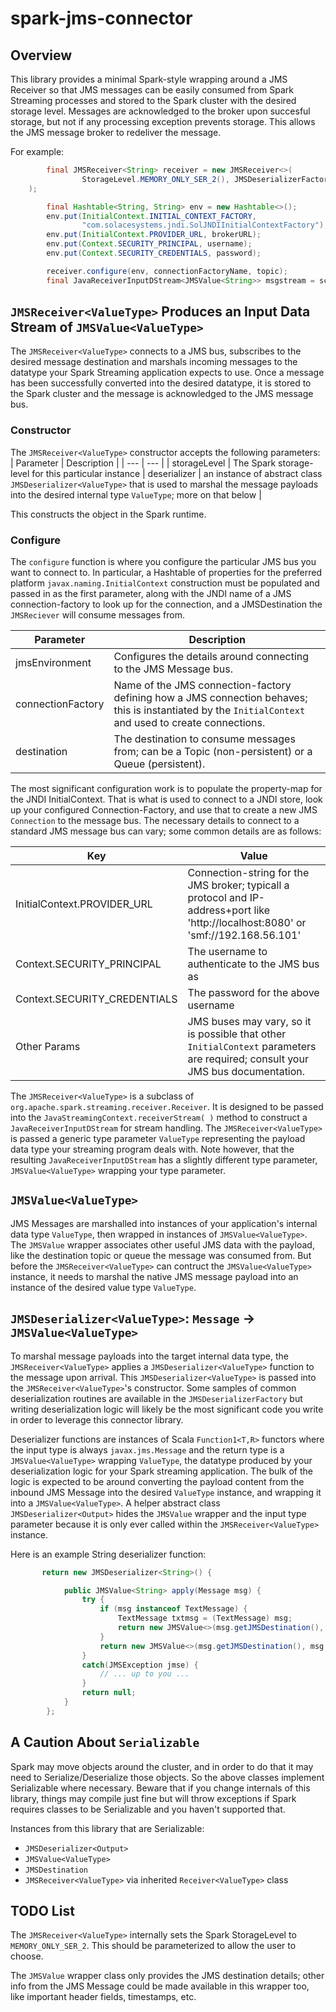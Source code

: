 # spark-jms-connector
## Overview

This library provides a minimal Spark-style wrapping around a JMS Receiver so that JMS messages can be easily consumed from Spark Streaming processes and stored to the Spark cluster with the desired storage level.  Messages are acknowledged to the broker upon succesful storage, but not if any processing exception prevents storage. This allows the JMS message broker to redeliver the message.

For example:
```java
        final JMSReceiver<String> receiver = new JMSReceiver<>(
                StorageLevel.MEMORY_ONLY_SER_2(), JMSDeserializerFactory.createStringDeserializer()
	);

        final Hashtable<String, String> env = new Hashtable<>();
        env.put(InitialContext.INITIAL_CONTEXT_FACTORY,
                "com.solacesystems.jndi.SolJNDIInitialContextFactory");
        env.put(InitialContext.PROVIDER_URL, brokerURL);
        env.put(Context.SECURITY_PRINCIPAL, username);
        env.put(Context.SECURITY_CREDENTIALS, password);

        receiver.configure(env, connectionFactoryName, topic);
        final JavaReceiverInputDStream<JMSValue<String>> msgstream = sc.receiverStream(receiver);
```

## `JMSReceiver<ValueType>` Produces an Input Data Stream of `JMSValue<ValueType>`
The `JMSReceiver<ValueType>` connects to a JMS bus, subscribes to the desired message destination and marshals incoming messages to the datatype your Spark Streaming application expects to use. Once a message has been successfully converted into the desired datatype, it is stored to the Spark cluster and the message is acknowledged to the JMS message bus.

### Constructor
The `JMSReceiver<ValueType>` constructor accepts the following parameters:
| Parameter | Description |
| --- | --- |
| storageLevel | The Spark storage-level for this particular instance
| deserializer | an instance of abstract class `JMSDeserializer<ValueType>` that is used to marshal the message payloads into the desired internal type `ValueType`; more on that below |

This constructs the object in the Spark runtime.

### Configure
The `configure` function is where you configure the particular JMS bus you want to connect to. In particular, a Hashtable of properties for the preferred platform `javax.naming.InitialContext` construction must be populated and passed in as the first parameter, along with the JNDI name of a JMS connection-factory to look up for the connection, and a JMSDestination the `JMSReciever` will consume messages from. 

| Parameter | Description |
| --- | --- |
| jmsEnvironment | Configures the details around connecting to the JMS Message bus. |
| connectionFactory | Name of the JMS connection-factory defining how a JMS connection behaves; this is instantiated by the `InitialContext` and used to create connections. |
| destination | The destination to consume messages from; can be a Topic (non-persistent) or a Queue (persistent). |

The most significant configuration work is to populate the property-map for the JNDI InitialContext. That is what is used to connect to a JNDI store, look up your configured Connection-Factory, and use that to create a new JMS `Connection` to the message bus. The necessary details to connect to a standard JMS message bus can vary; some common details are as follows:

| Key | Value |
| --- | --- |
| InitialContext.PROVIDER_URL | Connection-string for the JMS broker; typicall a protocol and IP-address+port like 'http://localhost:8080' or 'smf://192.168.56.101' |
| Context.SECURITY_PRINCIPAL | The username to authenticate to the JMS bus as |
| Context.SECURITY_CREDENTIALS | The password for the above username |
| Other Params | JMS buses may vary, so it is possible that other `InitialContext` parameters are required; consult your JMS bus documentation. |

The `JMSReceiver<ValueType>` is a subclass of `org.apache.spark.streaming.receiver.Receiver`. It is designed to be passed into the `JavaStreamingContext.receiverStream( )` method to construct a `JavaReceiverInputDStream` for stream handling. The `JMSReceiver<ValueType>` is passed a generic type parameter `ValueType` representing the payload data type your streaming program deals with. Note however, that the resulting `JavaReceiverInputDStream` has a slightly different type parameter, `JMSValue<ValueType>` wrapping your type parameter.

## `JMSValue<ValueType>`
JMS Messages are marshalled into instances of your application's internal data type `ValueType`, then wrapped in instances of `JMSValue<ValueType>`. The `JMSValue` wrapper associates other useful JMS data with the payload, like the destination topic or queue the message was consumed from. But before the `JMSReceiver<ValueType>` can contruct the `JMSValue<ValueType>` instance, it needs to marshal the native JMS message payload into an instance of the desired value type `ValueType`.

## `JMSDeserializer<ValueType>`: `Message` -> `JMSValue<ValueType>`
To marshal message payloads into the target internal data type, the `JMSReceiver<ValueType>` applies a `JMSDeserializer<ValueType>` function to the message upon arrival. This `JMSDeserializer<ValueType>` is passed into the `JMSReceiver<ValueType>`'s constructor. Some samples of common deserialization routines are available in the `JMSDeserializerFactory` but writing deserialization logic will likely be the most significant code you write in order to leverage this connector library.

Deserializer functions are instances of Scala `Function1<T,R>` functors where the input type is always `javax.jms.Message` and the return type is a `JMSValue<ValueType>` wrapping `ValueType`, the datatype produced by your deserialization logic for your Spark streaming application. The bulk of the logic is expected to be around converting the payload content from the inbound JMS Message into the desired `ValueType` instance, and wrapping it into a `JMSValue<ValueType>`.  A helper abstract class `JMSDeserializer<Output>` hides the `JMSValue` wrapper and the input type parameter because it is only ever called within the `JMSReceiver<ValueType>` instance.

Here is an example String deserializer function:

```java
       return new JMSDeserializer<String>() {

            public JMSValue<String> apply(Message msg) {
                try {
                    if (msg instanceof TextMessage) {
                        TextMessage txtmsg = (TextMessage) msg;
                        return new JMSValue<>(msg.getJMSDestination(), txtmsg.getText());
                    }
                    return new JMSValue<>(msg.getJMSDestination(), msg.toString());
                }
                catch(JMSException jmse) {
                    // ... up to you ...
                }
                return null;
            }
        };
```

## A Caution About `Serializable`
Spark may move objects around the cluster, and in order to do that it may need to Serialize/Deserialize those objects. So the above classes implement Serializable where necessary. Beware that if you change internals of this library, things may compile just fine but will throw exceptions if Spark requires classes to be Serializable and you haven't supported that.

Instances from this library that are Serializable:
- `JMSDeserializer<Output>`
- `JMSValue<ValueType>`
- `JMSDestination`
- `JMSReceiver<ValueType>` via inherited `Receiver<ValueType>` class

## TODO List
The `JMSReceiver<ValueType>` internally sets the Spark StorageLevel to `MEMORY_ONLY_SER_2`. This should be parameterized to allow the user to choose.

The `JMSValue` wrapper class only provides the JMS destination details; other info from the JMS Message could be made available in this wrapper too, like important header fields, timestamps, etc.
